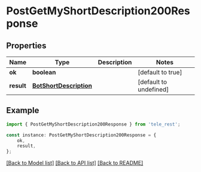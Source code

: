 # PostGetMyShortDescription200Response


## Properties

Name | Type | Description | Notes
------------ | ------------- | ------------- | -------------
**ok** | **boolean** |  | [default to true]
**result** | [**BotShortDescription**](BotShortDescription.md) |  | [default to undefined]

## Example

```typescript
import { PostGetMyShortDescription200Response } from 'tele_rest';

const instance: PostGetMyShortDescription200Response = {
    ok,
    result,
};
```

[[Back to Model list]](../README.md#documentation-for-models) [[Back to API list]](../README.md#documentation-for-api-endpoints) [[Back to README]](../README.md)
